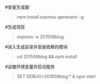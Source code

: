 #安装生成器
> npm install express-generator -g

#生成项目
> express -e 201509blog

#进入生成目录并安装依赖的模块
> cd 201509blog && npm install

#设置环境变量并启动服务
>SET DEBUG=201509blog:* & npm start
 
 